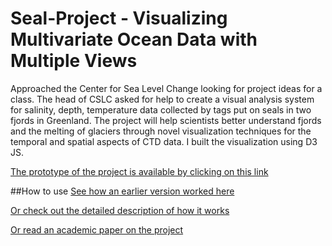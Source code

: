 # Seal-Project - Visualizing Multivariate Ocean Data with Multiple Views
Approached the Center for Sea Level Change looking for project ideas for a class. The head of CSLC asked for help to create a visual analysis system for salinity, depth, temperature data collected by tags put on seals in two fjords in Greenland. The project will help scientists better understand fjords and the melting of glaciers through novel visualization techniques for the temporal and spatial aspects of CTD data. I built the visualization using D3 JS.

[The prototype of the project is available by clicking on this link](http://sealproject.herokuapp.com)

##How to use
<a href="https://www.youtube.com/watch?v=aJQq8xtyHqA" target="_blank">See how an earlier version worked here</a>

<a href="http://sealproject.herokuapp.com/instruction" target="_blank">Or check out the detailed description of how it works</a>

<a href="http://sealproject.herokuapp.com/paper" target="_blank">Or read an academic paper on the project</a>
